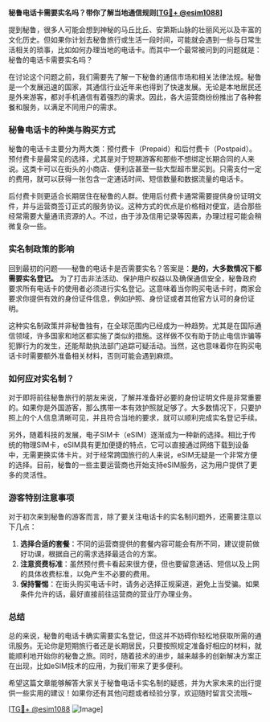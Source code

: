 **秘鲁电话卡需要实名吗？带你了解当地通信规则[[TG💪+ @esim1088](https://t.me/s/esim1088)]**

提到秘鲁，很多人可能会想到神秘的马丘比丘、安第斯山脉的壮丽风光以及丰富的文化历史。但如果你计划去秘鲁旅行或生活一段时间，可能就会遇到一些与日常生活相关的琐事，比如如何办理当地的电话卡。而其中一个最常被问到的问题就是：秘鲁的电话卡需要实名吗？

在讨论这个问题之前，我们需要先了解一下秘鲁的通信市场和相关法律法规。秘鲁是一个发展迅速的国家，其通信行业近年来也得到了快速发展。无论是本地居民还是外来游客，都对手机通信有着强烈的需求。因此，各大运营商纷纷推出了各种套餐和服务，以满足不同用户的需求。

### 秘鲁电话卡的种类与购买方式

秘鲁的电话卡主要分为两大类：预付费卡（Prepaid）和后付费卡（Postpaid）。预付费卡是最常见的选择，尤其是对于短期游客和那些不想绑定长期合同的人来说。这类卡可以在街头的小商店、便利店甚至一些大型超市里买到。只需支付一定的费用，就可以获得一张包含一定通话时间、短信数量和数据流量的电话卡。

后付费卡则更适合长期居住在秘鲁的人群。使用后付费卡通常需要提供身份证明文件，并与运营商签订正式的服务协议。这种方式的优点是价格相对便宜，适合那些经常需要大量通讯资源的人。不过，由于涉及信用记录等因素，办理过程可能会稍微复杂一些。

### 实名制政策的影响

回到最初的问题——秘鲁的电话卡是否需要实名？答案是：**是的，大多数情况下都需要实名登记。** 为了打击非法活动、保护用户权益以及确保通信安全，秘鲁政府要求所有电话卡的使用者必须进行实名登记。这意味着当你购买电话卡时，商家会要求你提供有效的身份证件信息，例如护照、身份证或者其他官方认可的身份证明。

这种实名制政策并非秘鲁独有，在全球范围内已经成为一种趋势。尤其是在国际通信领域，许多国家和地区都实施了类似的措施。这样做不仅有助于防止电信诈骗等犯罪行为的发生，还能帮助执法部门追踪可疑活动。当然，这也意味着你在购买电话卡时需要额外准备相关材料，否则可能会遇到麻烦。

### 如何应对实名制？

对于即将前往秘鲁旅行的朋友来说，了解并准备好必要的身份证明文件是非常重要的。如果你是外国游客，那么携带一本有效护照就足够了。大多数情况下，只要护照上的个人信息清晰可见，并且符合当地的要求，就可以顺利完成实名登记手续。

另外，随着科技的发展，电子SIM卡（eSIM）逐渐成为一种新的选择。相比于传统的物理SIM卡，eSIM具有更加便捷的特点，它可以直接通过网络下载到设备中，无需更换实体卡片。对于经常跨国旅行的人来说，eSIM无疑是一个非常方便的选择。目前，秘鲁的一些主要运营商也开始支持eSIM服务，这为用户提供了更多的灵活性。

### 游客特别注意事项

对于初次来到秘鲁的游客而言，除了要关注电话卡的实名制问题外，还需要注意以下几点：

1. **选择合适的套餐**：不同的运营商提供的套餐内容可能会有所不同，建议提前做好功课，根据自己的需求选择最适合的方案。
2. **注意资费标准**：虽然预付费卡看起来很方便，但也要留意通话、短信以及上网的具体收费标准，以免产生不必要的费用。
3. **保持警惕**：在街头购买电话卡时，请务必选择正规渠道，避免上当受骗。如果条件允许的话，最好直接前往运营商的营业厅办理业务。

### 总结

总的来说，秘鲁的电话卡确实需要实名登记，但这并不妨碍你轻松地获取所需的通讯服务。无论你是短期旅行者还是长期居民，只要按照规定准备好相应的材料，就能顺利地开始你的秘鲁之旅。同时，随着技术的进步，越来越多的创新解决方案正在出现，比如eSIM技术的应用，为我们带来了更多便利。

希望这篇文章能够解答大家关于秘鲁电话卡实名制的疑惑，并为大家未来的出行提供一些实用的建议！如果你还有其他问题或者经验分享，欢迎随时留言交流哦~

[[TG💪+ @esim1088](https://t.me/s/esim1088) ![Image](https://i.postimg.cc/4NQfJmqS/Snipaste-2025-05-13-00-14-12.png)]